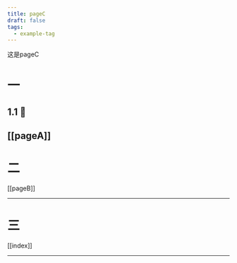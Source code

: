```yaml
---
title: pageC
draft: false
tags:
  - example-tag
---
```

这是pageC
# 一 
## 1.1 🍕
[[pageA]]
---------
# 二

[[pageB]]

-----
# 三

[[index]]

------